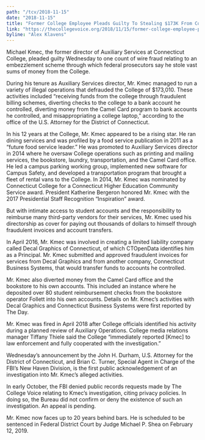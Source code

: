 ```yaml
---
path: "/tcv/2018-11-15"
date: "2018-11-15"
title: "Former College Employee Pleads Guilty To Stealing $173K From College; Faces Up To 20 Years In Prison"
link: "https://thecollegevoice.org/2018/11/15/former-college-employee-pleads-guilty-to-stealing-173k-from-college-faces-up-to-20-years-in-prison/"
byline: "Alex Klavens"
---
```


Michael Kmec, the former director of Auxiliary Services at Connecticut College, pleaded guilty Wednesday to one count of wire fraud relating to an embezzlement scheme through which federal prosecutors say he stole vast sums of money from the College.

During his tenure as Auxiliary Services director, Mr. Kmec managed to run a variety of illegal operations that defrauded the College of $173,010. These activities included “receiving funds from the college through fraudulent billing schemes, diverting checks to the college to a bank account he controlled, diverting money from the Camel Card program to bank accounts he controlled, and misappropriating a college laptop,” according to the office of the U.S. Attorney for the District of Connecticut.

In his 12 years at the College, Mr. Kmec appeared to be a rising star. He ran dining services and was profiled by a food service publication in 2011 as a “future food service leader.” He was promoted to Auxiliary Services director in 2014 where he oversaw College operations such as printing and mailing services, the bookstore, laundry, transportation, and the Camel Card office. He led a campus parking working group, implemented new software for Campus Safety, and developed a transportation program that brought a fleet of rental vans to the College. In 2014, Mr. Kmec was nominated by Connecticut College for a Connecticut Higher Education Community Service award. President Katherine Bergeron honored Mr. Kmec with the 2017 Presidential Staff Recognition “Inspiration” award.

But with intimate access to student accounts and the responsibility to reimburse many third-party vendors for their services, Mr. Kmec used his directorship as cover for paying out thousands of dollars to himself through fraudulent invoices and account transfers.

In April 2016, Mr. Kmec was involved in creating a limited liability company called Decal Graphics of Connecticut, of which CTOpenData identifies him as a Principal. Mr. Kmec submitted and approved fraudulent invoices for services from Decal Graphics and from another company, Connecticut Business Systems, that would transfer funds to accounts he controlled.

Mr. Kmec also diverted money from the Camel Card office and the bookstore to his own accounts. This included an instance where he deposited over 80 student reimbursement checks from the bookstore operator Follett into his own accounts. Details on Mr. Kmec’s activities with Decal Graphics and Connecticut Business Systems were first reported by The Day.

Mr. Kmec was fired in April 2018 after College officials identified his activity during a planned review of Auxiliary Operations. College media relations manager Tiffany Thiele said the College “immediately reported [Kmec] to law enforcement and fully cooperated with the investigation.”

Wednesday’s announcement by the John H. Durham, U.S. Attorney for the District of Connecticut, and Brian C. Turner, Special Agent in Charge of the FBI’s New Haven Division, is the first public acknowledgement of an investigation into Mr. Kmec’s alleged activities.

In early October, the FBI denied public records requests made by The College Voice relating to Kmec’s investigation, citing privacy policies. In doing so, the Bureau did not confirm or deny the existence of such an investigation. An appeal is pending.

Mr. Kmec now faces up to 20 years behind bars. He is scheduled to be sentenced in Federal District Court by Judge Michael P. Shea on February 12, 2019.
